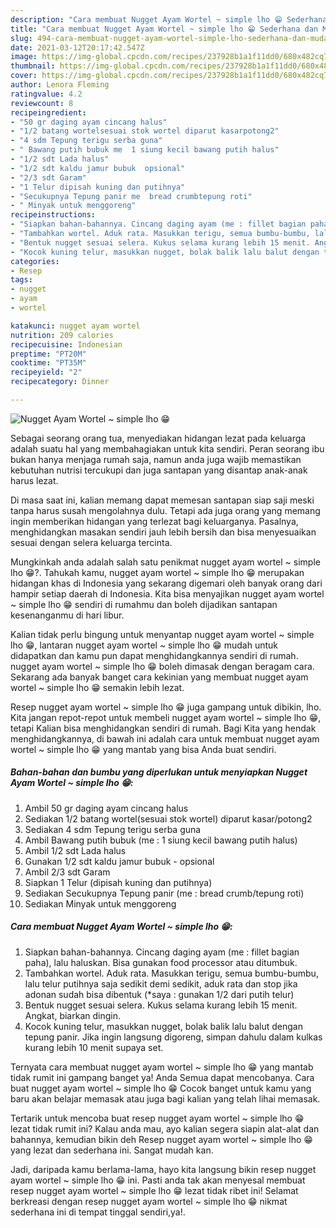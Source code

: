 ```yaml
---
description: "Cara membuat Nugget Ayam Wortel ~ simple lho 😁 Sederhana dan Mudah Dibuat"
title: "Cara membuat Nugget Ayam Wortel ~ simple lho 😁 Sederhana dan Mudah Dibuat"
slug: 494-cara-membuat-nugget-ayam-wortel-simple-lho-sederhana-dan-mudah-dibuat
date: 2021-03-12T20:17:42.547Z
image: https://img-global.cpcdn.com/recipes/237928b1a1f11dd0/680x482cq70/nugget-ayam-wortel-simple-lho-😁-foto-resep-utama.jpg
thumbnail: https://img-global.cpcdn.com/recipes/237928b1a1f11dd0/680x482cq70/nugget-ayam-wortel-simple-lho-😁-foto-resep-utama.jpg
cover: https://img-global.cpcdn.com/recipes/237928b1a1f11dd0/680x482cq70/nugget-ayam-wortel-simple-lho-😁-foto-resep-utama.jpg
author: Lenora Fleming
ratingvalue: 4.2
reviewcount: 8
recipeingredient:
- "50 gr daging ayam cincang halus"
- "1/2 batang wortelsesuai stok wortel diparut kasarpotong2"
- "4 sdm Tepung terigu serba guna"
- " Bawang putih bubuk me  1 siung kecil bawang putih halus"
- "1/2 sdt Lada halus"
- "1/2 sdt kaldu jamur bubuk  opsional"
- "2/3 sdt Garam"
- "1 Telur dipisah kuning dan putihnya"
- "Secukupnya Tepung panir me  bread crumbtepung roti"
- " Minyak untuk menggoreng"
recipeinstructions:
- "Siapkan bahan-bahannya. Cincang daging ayam (me : fillet bagian paha), lalu haluskan. Bisa gunakan food processor atau ditumbuk."
- "Tambahkan wortel. Aduk rata. Masukkan terigu, semua bumbu-bumbu, lalu telur putihnya saja sedikit demi sedikit, aduk rata dan stop jika adonan sudah bisa dibentuk (*saya : gunakan 1/2 dari putih telur)"
- "Bentuk nugget sesuai selera. Kukus selama kurang lebih 15 menit. Angkat, biarkan dingin."
- "Kocok kuning telur, masukkan nugget, bolak balik lalu balut dengan tepung panir. Jika ingin langsung digoreng, simpan dahulu dalam kulkas kurang lebih 10 menit supaya set."
categories:
- Resep
tags:
- nugget
- ayam
- wortel

katakunci: nugget ayam wortel 
nutrition: 209 calories
recipecuisine: Indonesian
preptime: "PT20M"
cooktime: "PT35M"
recipeyield: "2"
recipecategory: Dinner

---
```



![Nugget Ayam Wortel ~ simple lho 😁](https://img-global.cpcdn.com/recipes/237928b1a1f11dd0/680x482cq70/nugget-ayam-wortel-simple-lho-😁-foto-resep-utama.jpg)

Sebagai seorang orang tua, menyediakan hidangan lezat pada keluarga adalah suatu hal yang membahagiakan untuk kita sendiri. Peran seorang ibu bukan hanya menjaga rumah saja, namun anda juga wajib memastikan kebutuhan nutrisi tercukupi dan juga santapan yang disantap anak-anak harus lezat.

Di masa  saat ini, kalian memang dapat memesan santapan siap saji meski tanpa harus susah mengolahnya dulu. Tetapi ada juga orang yang memang ingin memberikan hidangan yang terlezat bagi keluarganya. Pasalnya, menghidangkan masakan sendiri jauh lebih bersih dan bisa menyesuaikan sesuai dengan selera keluarga tercinta. 



Mungkinkah anda adalah salah satu penikmat nugget ayam wortel ~ simple lho 😁?. Tahukah kamu, nugget ayam wortel ~ simple lho 😁 merupakan hidangan khas di Indonesia yang sekarang digemari oleh banyak orang dari hampir setiap daerah di Indonesia. Kita bisa menyajikan nugget ayam wortel ~ simple lho 😁 sendiri di rumahmu dan boleh dijadikan santapan kesenanganmu di hari libur.

Kalian tidak perlu bingung untuk menyantap nugget ayam wortel ~ simple lho 😁, lantaran nugget ayam wortel ~ simple lho 😁 mudah untuk didapatkan dan kamu pun dapat menghidangkannya sendiri di rumah. nugget ayam wortel ~ simple lho 😁 boleh dimasak dengan beragam cara. Sekarang ada banyak banget cara kekinian yang membuat nugget ayam wortel ~ simple lho 😁 semakin lebih lezat.

Resep nugget ayam wortel ~ simple lho 😁 juga gampang untuk dibikin, lho. Kita jangan repot-repot untuk membeli nugget ayam wortel ~ simple lho 😁, tetapi Kalian bisa menghidangkan sendiri di rumah. Bagi Kita yang hendak menghidangkannya, di bawah ini adalah cara untuk membuat nugget ayam wortel ~ simple lho 😁 yang mantab yang bisa Anda buat sendiri.

<!--inarticleads1-->

##### Bahan-bahan dan bumbu yang diperlukan untuk menyiapkan Nugget Ayam Wortel ~ simple lho 😁:

1. Ambil 50 gr daging ayam cincang halus
1. Sediakan 1/2 batang wortel(sesuai stok wortel) diparut kasar/potong2
1. Sediakan 4 sdm Tepung terigu serba guna
1. Ambil  Bawang putih bubuk (me : 1 siung kecil bawang putih halus)
1. Ambil 1/2 sdt Lada halus
1. Gunakan 1/2 sdt kaldu jamur bubuk - opsional
1. Ambil 2/3 sdt Garam
1. Siapkan 1 Telur (dipisah kuning dan putihnya)
1. Sediakan Secukupnya Tepung panir (me : bread crumb/tepung roti)
1. Sediakan  Minyak untuk menggoreng




<!--inarticleads2-->

##### Cara membuat Nugget Ayam Wortel ~ simple lho 😁:

1. Siapkan bahan-bahannya. Cincang daging ayam (me : fillet bagian paha), lalu haluskan. Bisa gunakan food processor atau ditumbuk.
1. Tambahkan wortel. Aduk rata. Masukkan terigu, semua bumbu-bumbu, lalu telur putihnya saja sedikit demi sedikit, aduk rata dan stop jika adonan sudah bisa dibentuk (*saya : gunakan 1/2 dari putih telur)
1. Bentuk nugget sesuai selera. Kukus selama kurang lebih 15 menit. Angkat, biarkan dingin.
1. Kocok kuning telur, masukkan nugget, bolak balik lalu balut dengan tepung panir. Jika ingin langsung digoreng, simpan dahulu dalam kulkas kurang lebih 10 menit supaya set.




Ternyata cara membuat nugget ayam wortel ~ simple lho 😁 yang mantab tidak rumit ini gampang banget ya! Anda Semua dapat mencobanya. Cara buat nugget ayam wortel ~ simple lho 😁 Cocok banget untuk kamu yang baru akan belajar memasak atau juga bagi kalian yang telah lihai memasak.

Tertarik untuk mencoba buat resep nugget ayam wortel ~ simple lho 😁 lezat tidak rumit ini? Kalau anda mau, ayo kalian segera siapin alat-alat dan bahannya, kemudian bikin deh Resep nugget ayam wortel ~ simple lho 😁 yang lezat dan sederhana ini. Sangat mudah kan. 

Jadi, daripada kamu berlama-lama, hayo kita langsung bikin resep nugget ayam wortel ~ simple lho 😁 ini. Pasti anda tak akan menyesal membuat resep nugget ayam wortel ~ simple lho 😁 lezat tidak ribet ini! Selamat berkreasi dengan resep nugget ayam wortel ~ simple lho 😁 nikmat sederhana ini di tempat tinggal sendiri,ya!.

